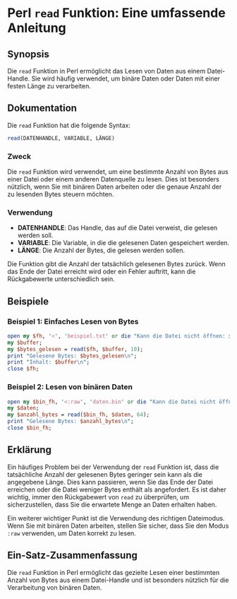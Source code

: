 <!--
Meta Description: # Perl `read` Funktion: Eine umfassende Anleitung ## Synopsis Die `read` Funktion in Perl ermöglicht das Lesen von Daten aus einem Datei-Handle. Sie w...
Meta Keywords: die, daten, read, bytes, datei
-->

# Perl `read` Funktion: Eine umfassende Anleitung

## Synopsis
Die `read` Funktion in Perl ermöglicht das Lesen von Daten aus einem Datei-Handle. Sie wird häufig verwendet, um binäre Daten oder Daten mit einer festen Länge zu verarbeiten.

## Dokumentation
Die `read` Funktion hat die folgende Syntax:

```perl
read(DATENHANDLE, VARIABLE, LÄNGE)
```

### Zweck
Die `read` Funktion wird verwendet, um eine bestimmte Anzahl von Bytes aus einer Datei oder einem anderen Datenquelle zu lesen. Dies ist besonders nützlich, wenn Sie mit binären Daten arbeiten oder die genaue Anzahl der zu lesenden Bytes steuern möchten.

### Verwendung
- **DATENHANDLE**: Das Handle, das auf die Datei verweist, die gelesen werden soll.
- **VARIABLE**: Die Variable, in die die gelesenen Daten gespeichert werden.
- **LÄNGE**: Die Anzahl der Bytes, die gelesen werden sollen.

Die Funktion gibt die Anzahl der tatsächlich gelesenen Bytes zurück. Wenn das Ende der Datei erreicht wird oder ein Fehler auftritt, kann die Rückgabewerte unterschiedlich sein.

## Beispiele

### Beispiel 1: Einfaches Lesen von Bytes
```perl
open my $fh, '<', 'beispiel.txt' or die "Kann die Datei nicht öffnen: $!";
my $buffer;
my $bytes_gelesen = read($fh, $buffer, 10);
print "Gelesene Bytes: $bytes_gelesen\n";
print "Inhalt: $buffer\n";
close $fh;
```

### Beispiel 2: Lesen von binären Daten
```perl
open my $bin_fh, '<:raw', 'daten.bin' or die "Kann die Datei nicht öffnen: $!";
my $daten;
my $anzahl_bytes = read($bin_fh, $daten, 64);
print "Gelesene Bytes: $anzahl_bytes\n";
close $bin_fh;
```

## Erklärung
Ein häufiges Problem bei der Verwendung der `read` Funktion ist, dass die tatsächliche Anzahl der gelesenen Bytes geringer sein kann als die angegebene Länge. Dies kann passieren, wenn Sie das Ende der Datei erreichen oder die Datei weniger Bytes enthält als angefordert. Es ist daher wichtig, immer den Rückgabewert von `read` zu überprüfen, um sicherzustellen, dass Sie die erwartete Menge an Daten erhalten haben.

Ein weiterer wichtiger Punkt ist die Verwendung des richtigen Dateimodus. Wenn Sie mit binären Daten arbeiten, stellen Sie sicher, dass Sie den Modus `:raw` verwenden, um Daten korrekt zu lesen.

## Ein-Satz-Zusammenfassung
Die `read` Funktion in Perl ermöglicht das gezielte Lesen einer bestimmten Anzahl von Bytes aus einem Datei-Handle und ist besonders nützlich für die Verarbeitung von binären Daten.